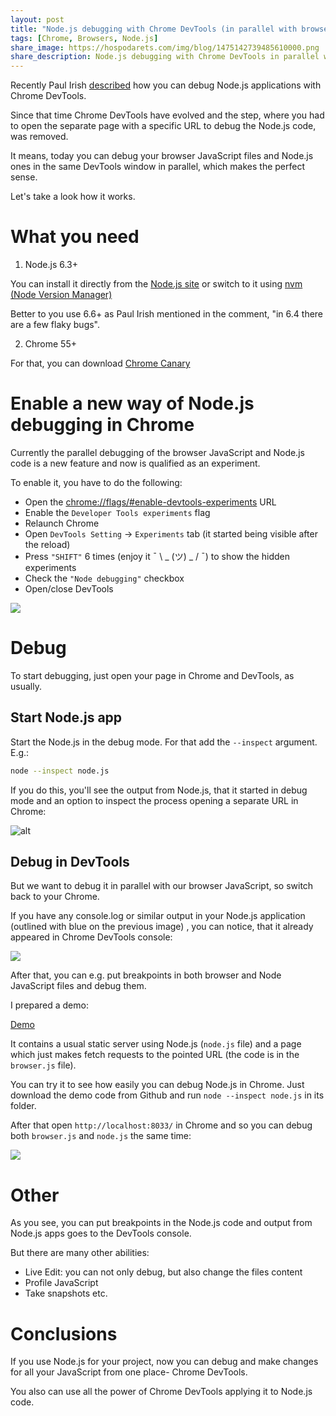 ```yaml
---
layout: post
title: "Node.js debugging with Chrome DevTools (in parallel with browser JavaScript)"
tags: [Chrome, Browsers, Node.js]
share_image: https://hospodarets.com/img/blog/1475142739485610000.png
share_description: Node.js debugging with Chrome DevTools in parallel with browser JavaScript
---
```


Recently Paul Irish [described](https://medium.com/@paul_irish/debugging-node-js-nightlies-with-chrome-devtools-7c4a1b95ae27#.iz61p83zw) how you can debug Node.js applications with Chrome DevTools.

Since that time Chrome DevTools have evolved and the step, where you had to open the separate page with a specific URL to debug the Node.js code, was removed.

It means, today you can debug your browser JavaScript files and Node.js ones in the same DevTools window in parallel,
which makes the perfect sense.

Let's take a look how it works.

<div class="more"></div>

# What you need

1) Node.js 6.3+

You can install it directly from the [Node.js site](https://nodejs.org/en/download/current/)
 or switch to it using [nvm (Node Version Manager)](https://github.com/creationix/nvm)
 
Better to you use 6.6+ as Paul Irish mentioned in the comment, "in 6.4 there are a few flaky bugs".

2) Chrome 55+

For that, you can download [Chrome Canary](https://www.google.com/intl/en/chrome/browser/canary.html)

# Enable a new way of Node.js debugging in Chrome

Currently the parallel debugging of the browser JavaScript and Node.js code is a new feature
and now is qualified as an experiment.

To enable it, you have to do the following:

* Open the [chrome://flags/#enable-devtools-experiments](chrome://flags/#enable-devtools-experiments) URL
* Enable the `Developer Tools experiments` flag
* Relaunch Chrome
* Open `DevTools Setting` -> `Experiments` tab (it started being visible after the reload)
* Press `"SHIFT"` 6 times (enjoy it ¯ \ _ (ツ) _ / ¯) to show the hidden experiments
* Check the `"Node debugging"` checkbox
* Open/close DevTools

<div class="smaller-img">
    <img src="https://hospodarets.com/img/blog/1475144414462210000.png" />
</div>

# Debug

To start debugging, just open your page in Chrome and DevTools, as usually.

## Start Node.js app

Start the Node.js in the debug mode.
For that add the `--inspect` argument.
E.g.:

```bash
node --inspect node.js
```

If you do this, you'll see the output from Node.js, that it started in debug mode 
and an option to inspect the process opening a separate URL in Chrome:

![alt](https://hospodarets.com/img/blog/1475142116395554000.png)

## Debug in DevTools

But we want to debug it in parallel with our browser JavaScript, so switch back to your Chrome.

If you have any console.log or similar output in your Node.js application (outlined with blue on the previous image)
, you can notice, that it already appeared in Chrome DevTools console:

<div class="smaller-img">
    <img src="https://hospodarets.com/img/blog/1475142370725761000.png" />
</div>

After that, you can e.g. put breakpoints in both browser and Node JavaScript files and debug them.

I prepared a demo:

<div>
    <a href="{{ site.baseurl }}/demos/nodejs-debugging-in-chrome-devtools/blog-index.html"
       target="_blank"
       class="btn-pulse">
        <span class="wrapper">
            <span class="inner"></span>
        </span>
        <span class="text">Demo</span>
    </a>
</div>


It contains a usual static server using Node.js (`node.js` file)
and a page which just makes fetch requests to the pointed URL (the code is in the `browser.js` file).

You can try it to see how easily you can debug Node.js in Chrome.
Just download the demo code from Github and run `node --inspect node.js` in its folder.

After that open `http://localhost:8033/` in Chrome and so you can debug both `browser.js` and `node.js` the same time:

<div class="smaller-img">
    <img src="https://hospodarets.com/img/blog/1475140897143840000.gif" />
</div>

# Other

As you see,
you can put breakpoints in the Node.js code and
output from Node.js apps goes to the DevTools console.

But there are many other abilities:

* Live Edit: you can not only debug, but also change the files content
* Profile JavaScript
* Take snapshots etc.

# Conclusions

If you use Node.js for your project,
 now you can debug and make changes for all your JavaScript from one place- Chrome DevTools.
 
 You also can use all the power of Chrome DevTools applying it to Node.js code.